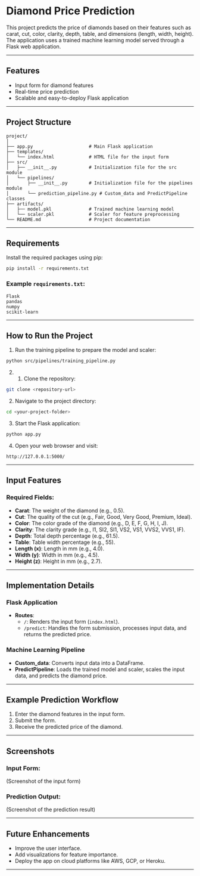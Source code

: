 # Diamond Price Prediction

This project predicts the price of diamonds based on their features such as carat, cut, color, clarity, depth, table, and dimensions (length, width, height). The application uses a trained machine learning model served through a Flask web application.

---

## Features
- Input form for diamond features
- Real-time price prediction
- Scalable and easy-to-deploy Flask application

---

## Project Structure
```
project/
│
├── app.py                     # Main Flask application
├── templates/
│   └── index.html             # HTML file for the input form
├── src/
│   ├── __init__.py            # Initialization file for the src module
│   └── pipelines/
│       ├── __init__.py        # Initialization file for the pipelines module
│       └── prediction_pipeline.py # Custom_data and PredictPipeline classes
├── artifacts/
│   ├── model.pkl              # Trained machine learning model
│   └── scaler.pkl             # Scaler for feature preprocessing
└── README.md                  # Project documentation
```

---

## Requirements

Install the required packages using pip:

```bash
pip install -r requirements.txt
```

### Example `requirements.txt`:
```
Flask
pandas
numpy
scikit-learn
```

---

## How to Run the Project

1. Run the training pipeline to prepare the model and scaler:

```bash
python src/pipelines/training_pipeline.py
```

2. 1. Clone the repository:

```bash
git clone <repository-url>
```

2. Navigate to the project directory:

```bash
cd <your-project-folder>
```

3. Start the Flask application:

```bash
python app.py
```

4. Open your web browser and visit:

```
http://127.0.0.1:5000/
```

---

## Input Features

### Required Fields:
- **Carat**: The weight of the diamond (e.g., 0.5).
- **Cut**: The quality of the cut (e.g., Fair, Good, Very Good, Premium, Ideal).
- **Color**: The color grade of the diamond (e.g., D, E, F, G, H, I, J).
- **Clarity**: The clarity grade (e.g., I1, SI2, SI1, VS2, VS1, VVS2, VVS1, IF).
- **Depth**: Total depth percentage (e.g., 61.5).
- **Table**: Table width percentage (e.g., 55).
- **Length (x)**: Length in mm (e.g., 4.0).
- **Width (y)**: Width in mm (e.g., 4.5).
- **Height (z)**: Height in mm (e.g., 2.7).

---

## Implementation Details

### Flask Application
- **Routes**:
  - `/`: Renders the input form (`index.html`).
  - `/predict`: Handles the form submission, processes input data, and returns the predicted price.

### Machine Learning Pipeline
- **Custom_data**: Converts input data into a DataFrame.
- **PredictPipeline**: Loads the trained model and scaler, scales the input data, and predicts the diamond price.

---

## Example Prediction Workflow
1. Enter the diamond features in the input form.
2. Submit the form.
3. Receive the predicted price of the diamond.

---

## Screenshots
### Input Form:
(Screenshot of the input form)

### Prediction Output:
(Screenshot of the prediction result)

---

## Future Enhancements
- Improve the user interface.
- Add visualizations for feature importance.
- Deploy the app on cloud platforms like AWS, GCP, or Heroku.

---

